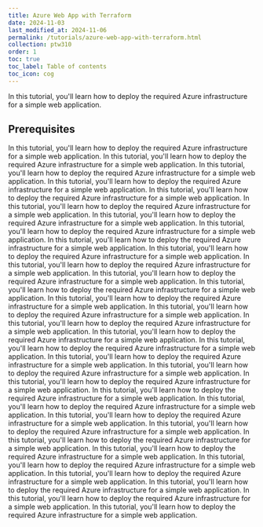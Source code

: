 ```yaml
---
title: Azure Web App with Terraform
date: 2024-11-03
last_modified_at: 2024-11-06
permalink: /tutorials/azure-web-app-with-terraform.html
collection: ptw310
order: 1
toc: true
toc_label: Table of contents
toc_icon: cog
---
```


In this tutorial, you'll learn how to deploy the required Azure infrastructure
for a simple web application.

## Prerequisites
In this tutorial, you'll learn how to deploy the required Azure infrastructure
for a simple web application.
In this tutorial, you'll learn how to deploy the required Azure infrastructure
for a simple web application.
In this tutorial, you'll learn how to deploy the required Azure infrastructure
for a simple web application.
In this tutorial, you'll learn how to deploy the required Azure infrastructure
for a simple web application.
In this tutorial, you'll learn how to deploy the required Azure infrastructure
for a simple web application.
In this tutorial, you'll learn how to deploy the required Azure infrastructure
for a simple web application.
In this tutorial, you'll learn how to deploy the required Azure infrastructure
for a simple web application.
In this tutorial, you'll learn how to deploy the required Azure infrastructure
for a simple web application.
In this tutorial, you'll learn how to deploy the required Azure infrastructure
for a simple web application.
In this tutorial, you'll learn how to deploy the required Azure infrastructure
for a simple web application.
In this tutorial, you'll learn how to deploy the required Azure infrastructure
for a simple web application.
In this tutorial, you'll learn how to deploy the required Azure infrastructure
for a simple web application.
In this tutorial, you'll learn how to deploy the required Azure infrastructure
for a simple web application.
In this tutorial, you'll learn how to deploy the required Azure infrastructure
for a simple web application.
In this tutorial, you'll learn how to deploy the required Azure infrastructure
for a simple web application.
In this tutorial, you'll learn how to deploy the required Azure infrastructure
for a simple web application.
In this tutorial, you'll learn how to deploy the required Azure infrastructure
for a simple web application.
In this tutorial, you'll learn how to deploy the required Azure infrastructure
for a simple web application.
In this tutorial, you'll learn how to deploy the required Azure infrastructure
for a simple web application.
In this tutorial, you'll learn how to deploy the required Azure infrastructure
for a simple web application.
In this tutorial, you'll learn how to deploy the required Azure infrastructure
for a simple web application.
In this tutorial, you'll learn how to deploy the required Azure infrastructure
for a simple web application.
In this tutorial, you'll learn how to deploy the required Azure infrastructure
for a simple web application.
In this tutorial, you'll learn how to deploy the required Azure infrastructure
for a simple web application.
In this tutorial, you'll learn how to deploy the required Azure infrastructure
for a simple web application.
In this tutorial, you'll learn how to deploy the required Azure infrastructure
for a simple web application.
In this tutorial, you'll learn how to deploy the required Azure infrastructure
for a simple web application.
In this tutorial, you'll learn how to deploy the required Azure infrastructure
for a simple web application.
In this tutorial, you'll learn how to deploy the required Azure infrastructure
for a simple web application.
In this tutorial, you'll learn how to deploy the required Azure infrastructure
for a simple web application.
In this tutorial, you'll learn how to deploy the required Azure infrastructure
for a simple web application.
In this tutorial, you'll learn how to deploy the required Azure infrastructure
for a simple web application.
